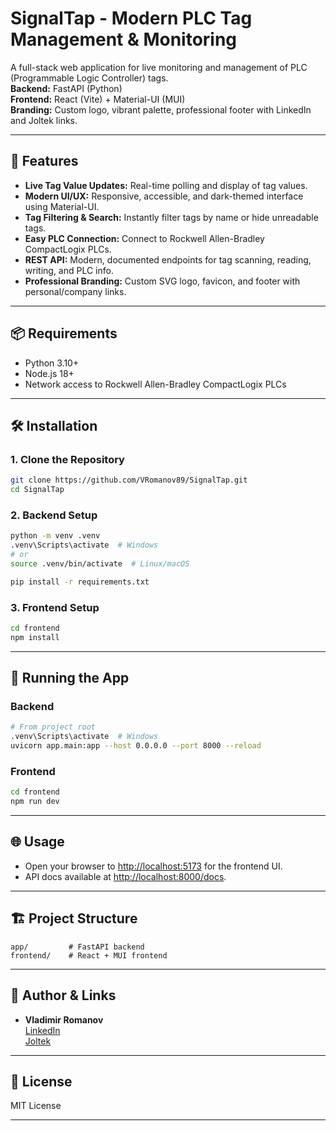 # SignalTap - Modern PLC Tag Management & Monitoring

A full-stack web application for live monitoring and management of PLC (Programmable Logic Controller) tags.  
**Backend:** FastAPI (Python)  
**Frontend:** React (Vite) + Material-UI (MUI)  
**Branding:** Custom logo, vibrant palette, professional footer with LinkedIn and Joltek links.

---

## 🚀 Features

- **Live Tag Value Updates:** Real-time polling and display of tag values.
- **Modern UI/UX:** Responsive, accessible, and dark-themed interface using Material-UI.
- **Tag Filtering & Search:** Instantly filter tags by name or hide unreadable tags.
- **Easy PLC Connection:** Connect to Rockwell Allen-Bradley CompactLogix PLCs.
- **REST API:** Modern, documented endpoints for tag scanning, reading, writing, and PLC info.
- **Professional Branding:** Custom SVG logo, favicon, and footer with personal/company links.

---

## 📦 Requirements

- Python 3.10+
- Node.js 18+
- Network access to Rockwell Allen-Bradley CompactLogix PLCs

---

## 🛠️ Installation

### 1. Clone the Repository

```bash
git clone https://github.com/VRomanov89/SignalTap.git
cd SignalTap
```

### 2. Backend Setup

```bash
python -m venv .venv
.venv\Scripts\activate  # Windows
# or
source .venv/bin/activate  # Linux/macOS

pip install -r requirements.txt
```

### 3. Frontend Setup

```bash
cd frontend
npm install
```

---

## 🚦 Running the App

### Backend

```bash
# From project root
.venv\Scripts\activate  # Windows
uvicorn app.main:app --host 0.0.0.0 --port 8000 --reload
```

### Frontend

```bash
cd frontend
npm run dev
```

---

## 🌐 Usage

- Open your browser to [http://localhost:5173](http://localhost:5173) for the frontend UI.
- API docs available at [http://localhost:8000/docs](http://localhost:8000/docs).

---

## 🏗️ Project Structure

```
app/         # FastAPI backend
frontend/    # React + MUI frontend
```

---

## 👤 Author & Links

- **Vladimir Romanov**  
  [LinkedIn](https://www.linkedin.com/in/vladromanov/)  
  [Joltek](https://joltek.com/)

---

## 📄 License

MIT License

--- 